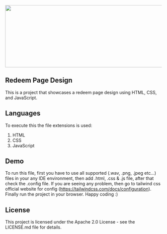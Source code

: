 <img width="600" height="200" src="https://th.bing.com/th/id/R.426578508f49493fc6a6f58c076a17ee?rik=NQYRPeUHo7AKCQ&riu=http%3a%2f%2fi.imgur.com%2fetA2CVP.gif&ehk=lA2R%2bs%2bsapfSrbtCRR6vQMRidXD2eu%2baT3Pf2cP4Qjo%3d&risl=&pid=ImgRaw&r=0">

## Redeem Page Design

This is a project that showcases a redeem page design using HTML, CSS, and JavaScript.

## Languages

To execute this the file extensions is used:

1. HTML
2. CSS
3. JavaScript

## Demo
To run this file, first you have to use all supported (.wav, .png, .jpeg etc...) files in your any IDE environment, then add .html, .css & .js file, after that check the .config file. If you are seeing any problem, then go to tailwind css official website for config (https://tailwindcss.com/docs/configuration). Finally run the project in your browser. Happy coding :)


## License

This project is licensed under the Apache 2.0 License - see the LICENSE.md file for details.
